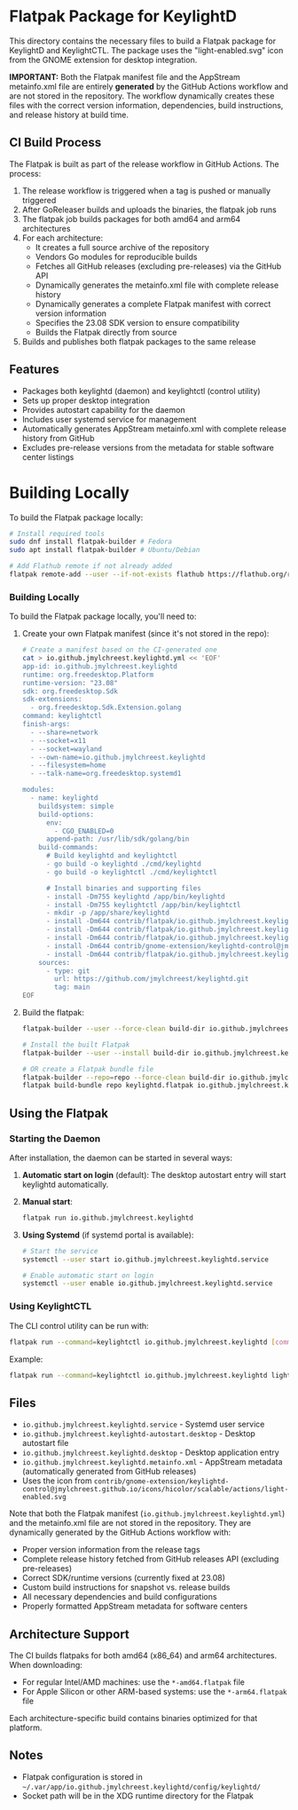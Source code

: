 # Flatpak Package for KeylightD

This directory contains the necessary files to build a Flatpak package for KeylightD and KeylightCTL. The package uses the "light-enabled.svg" icon from the GNOME extension for desktop integration.

**IMPORTANT:** Both the Flatpak manifest file and the AppStream metainfo.xml file are entirely **generated** by the GitHub Actions workflow and are not stored in the repository. The workflow dynamically creates these files with the correct version information, dependencies, build instructions, and release history at build time.

## CI Build Process

The Flatpak is built as part of the release workflow in GitHub Actions. The process:

1. The release workflow is triggered when a tag is pushed or manually triggered
2. After GoReleaser builds and uploads the binaries, the flatpak job runs
3. The flatpak job builds packages for both amd64 and arm64 architectures
4. For each architecture:
   - It creates a full source archive of the repository
   - Vendors Go modules for reproducible builds
   - Fetches all GitHub releases (excluding pre-releases) via the GitHub API
   - Dynamically generates the metainfo.xml file with complete release history
   - Dynamically generates a complete Flatpak manifest with correct version information
   - Specifies the 23.08 SDK version to ensure compatibility
   - Builds the Flatpak directly from source
5. Builds and publishes both flatpak packages to the same release

## Features

- Packages both keylightd (daemon) and keylightctl (control utility)
- Sets up proper desktop integration
- Provides autostart capability for the daemon
- Includes user systemd service for management
- Automatically generates AppStream metainfo.xml with complete release history from GitHub
- Excludes pre-release versions from the metadata for stable software center listings

# Building Locally

To build the Flatpak package locally:

```bash
# Install required tools
sudo dnf install flatpak-builder # Fedora
sudo apt install flatpak-builder # Ubuntu/Debian

# Add Flathub remote if not already added
flatpak remote-add --user --if-not-exists flathub https://flathub.org/repo/flathub.flatpakrepo
```

### Building Locally

To build the Flatpak package locally, you'll need to:

1. Create your own Flatpak manifest (since it's not stored in the repo):

   ```bash
   # Create a manifest based on the CI-generated one
   cat > io.github.jmylchreest.keylightd.yml << 'EOF'
   app-id: io.github.jmylchreest.keylightd
   runtime: org.freedesktop.Platform
   runtime-version: "23.08"
   sdk: org.freedesktop.Sdk
   sdk-extensions:
     - org.freedesktop.Sdk.Extension.golang
   command: keylightctl
   finish-args:
     - --share=network
     - --socket=x11
     - --socket=wayland
     - --own-name=io.github.jmylchreest.keylightd
     - --filesystem=home
     - --talk-name=org.freedesktop.systemd1
   
   modules:
     - name: keylightd
       buildsystem: simple
       build-options:
         env:
           - CGO_ENABLED=0
         append-path: /usr/lib/sdk/golang/bin
       build-commands:
         # Build keylightd and keylightctl
         - go build -o keylightd ./cmd/keylightd
         - go build -o keylightctl ./cmd/keylightctl

         # Install binaries and supporting files
         - install -Dm755 keylightd /app/bin/keylightd
         - install -Dm755 keylightctl /app/bin/keylightctl
         - mkdir -p /app/share/keylightd
         - install -Dm644 contrib/flatpak/io.github.jmylchreest.keylightd.service /app/share/systemd/user/io.github.jmylchreest.keylightd.service
         - install -Dm644 contrib/flatpak/io.github.jmylchreest.keylightd-autostart.desktop /app/share/applications/io.github.jmylchreest.keylightd-autostart.desktop
         - install -Dm644 contrib/flatpak/io.github.jmylchreest.keylightd.desktop /app/share/applications/io.github.jmylchreest.keylightd.desktop
         - install -Dm644 contrib/gnome-extension/keylightd-control@jmylchreest.github.io/icons/hicolor/scalable/actions/light-enabled.svg /app/share/icons/hicolor/scalable/apps/io.github.jmylchreest.keylightd.svg
         - install -Dm644 contrib/flatpak/io.github.jmylchreest.keylightd.metainfo.xml /app/share/metainfo/io.github.jmylchreest.keylightd.metainfo.xml
       sources:
         - type: git
           url: https://github.com/jmylchreest/keylightd.git
           tag: main
   EOF
   ```

2. Build the flatpak:
   ```bash
   flatpak-builder --user --force-clean build-dir io.github.jmylchreest.keylightd.yml
   
   # Install the built Flatpak
   flatpak-builder --user --install build-dir io.github.jmylchreest.keylightd.yml
   
   # OR create a Flatpak bundle file
   flatpak-builder --repo=repo --force-clean build-dir io.github.jmylchreest.keylightd.yml
   flatpak build-bundle repo keylightd.flatpak io.github.jmylchreest.keylightd
   ```

## Using the Flatpak

### Starting the Daemon

After installation, the daemon can be started in several ways:

1. **Automatic start on login** (default): The desktop autostart entry will start keylightd automatically.

2. **Manual start**:
   ```bash
   flatpak run io.github.jmylchreest.keylightd
   ```

3. **Using Systemd** (if systemd portal is available):
   ```bash
   # Start the service
   systemctl --user start io.github.jmylchreest.keylightd.service
   
   # Enable automatic start on login
   systemctl --user enable io.github.jmylchreest.keylightd.service
   ```

### Using KeylightCTL

The CLI control utility can be run with:

```bash
flatpak run --command=keylightctl io.github.jmylchreest.keylightd [commands]
```

Example:
```bash
flatpak run --command=keylightctl io.github.jmylchreest.keylightd light list
```

## Files

- `io.github.jmylchreest.keylightd.service` - Systemd user service
- `io.github.jmylchreest.keylightd-autostart.desktop` - Desktop autostart file
- `io.github.jmylchreest.keylightd.desktop` - Desktop application entry
- `io.github.jmylchreest.keylightd.metainfo.xml` - AppStream metadata (automatically generated from GitHub releases)
- Uses the icon from `contrib/gnome-extension/keylightd-control@jmylchreest.github.io/icons/hicolor/scalable/actions/light-enabled.svg`

Note that both the Flatpak manifest (`io.github.jmylchreest.keylightd.yml`) and the metainfo.xml file are not stored in the repository. They are dynamically generated by the GitHub Actions workflow with:
- Proper version information from the release tags
- Complete release history fetched from GitHub releases API (excluding pre-releases)
- Correct SDK/runtime versions (currently fixed at 23.08)
- Custom build instructions for snapshot vs. release builds
- All necessary dependencies and build configurations
- Properly formatted AppStream metadata for software centers

## Architecture Support

The CI builds flatpaks for both amd64 (x86_64) and arm64 architectures. When downloading:

- For regular Intel/AMD machines: use the `*-amd64.flatpak` file
- For Apple Silicon or other ARM-based systems: use the `*-arm64.flatpak` file

Each architecture-specific build contains binaries optimized for that platform.

## Notes

- Flatpak configuration is stored in `~/.var/app/io.github.jmylchreest.keylightd/config/keylightd/`
- Socket path will be in the XDG runtime directory for the Flatpak